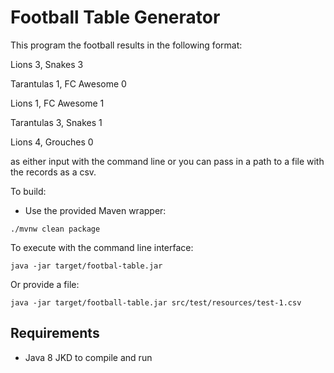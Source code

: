 # Football Table Generator

This program the football results in the following format:

Lions 3, Snakes 3

Tarantulas 1, FC Awesome 0

Lions 1, FC Awesome 1

Tarantulas 3, Snakes 1

Lions 4, Grouches 0

as either input with the command line or you can pass in a path to a file with the records as a csv.

To build:

* Use the provided Maven wrapper:

`./mvnw clean package`

To execute with the command line interface:

`java -jar target/footbal-table.jar`

Or provide a file:

`java -jar target/football-table.jar src/test/resources/test-1.csv`

## Requirements

* Java 8 JKD to compile and run

